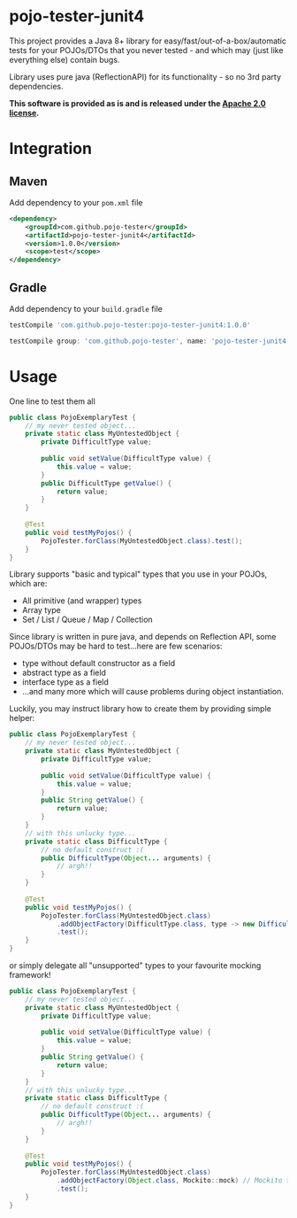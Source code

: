# pojo-tester-junit4

This project provides a Java 8+ library for easy/fast/out-of-a-box/automatic tests for your POJOs/DTOs that you never tested - and which may (just like everything else) contain bugs.

Library uses pure java (ReflectionAPI) for its functionality - so no 3rd party dependencies.

**This software is provided as is and is released under the [Apache 2.0 license](https://www.apache.org/licenses/LICENSE-2.0).**

# Integration

## Maven
Add dependency to your ``pom.xml`` file

````xml
<dependency>
	<groupId>com.github.pojo-tester</groupId>
	<artifactId>pojo-tester-junit4</artifactId>
	<version>1.0.0</version>
	<scope>test</scope>
</dependency>
````

## Gradle
Add dependency to your ``build.gradle`` file

````groovy
testCompile 'com.github.pojo-tester:pojo-tester-junit4:1.0.0'
````
````groovy
testCompile group: 'com.github.pojo-tester', name: 'pojo-tester-junit4', version: '1.0.0'
````

# Usage

One line to test them all

````java
public class PojoExemplaryTest {
    // my never tested object...
    private static class MyUntestedObject {
        private DifficultType value;
        
        public void setValue(DifficultType value) {
            this.value = value;
        }
        public DifficultType getValue() {
            return value;
        }
    }
    
    @Test
    public void testMyPojos() {
        PojoTester.forClass(MyUntestedObject.class).test();
    }
}
````

Library supports "basic and typical" types that you use in your POJOs, which are:
- All primitive (and wrapper) types
- Array type
- Set / List / Queue / Map / Collection

Since library is written in pure java, and depends on Reflection API, some POJOs/DTOs may be hard to test...here are few scenarios:
- type without default constructor as a field
- abstract type as a field
- interface type as a field
- ...and many more which will cause problems during object instantiation.

Luckily, you may instruct library how to create them by providing simple helper:

````java
public class PojoExemplaryTest {
    // my never tested object...
    private static class MyUntestedObject {
        private DifficultType value;
        
        public void setValue(DifficultType value) {
            this.value = value;
        }
        public String getValue() {
            return value;
        }
    }
    // with this unlucky type...
    private static class DifficultType {
        // no default construct :(
        public DifficultType(Object... arguments) {
            // argh!!                         
        } 
    }
    
    @Test
    public void testMyPojos() {
        PojoTester.forClass(MyUntestedObject.class)
            .addObjectFactory(DifficultType.class, type -> new DifficultType(new Object()))        
            .test();
    }
} 
````

or simply delegate all "unsupported" types to your favourite mocking framework!

````java
public class PojoExemplaryTest {
    // my never tested object...
    private static class MyUntestedObject {
        private DifficultType value;
        
        public void setValue(DifficultType value) {
            this.value = value;
        }
        public String getValue() {
            return value;
        }
    }
    // with this unlucky type...
    private static class DifficultType {
        // no default construct :(
        public DifficultType(Object... arguments) {
            // argh!!                         
        } 
    }
    
    @Test
    public void testMyPojos() {
        PojoTester.forClass(MyUntestedObject.class)
            .addObjectFactory(Object.class, Mockito::mock) // Mockito to the rescue!        
            .test();
    }
} 
````  
